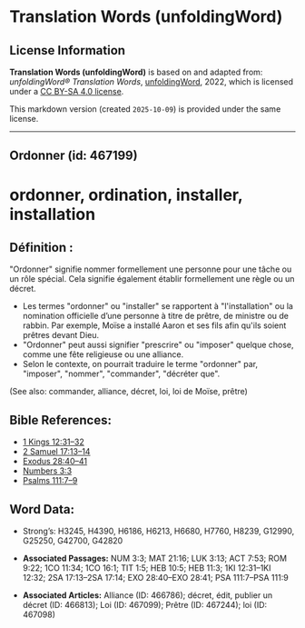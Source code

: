 # Translation Words (unfoldingWord)

## License Information

**Translation Words (unfoldingWord)** is based on and adapted from: _unfoldingWord® Translation Words_, [unfoldingWord](https://unfoldingword.org/utw), 2022, which is licensed under a [CC BY-SA 4.0 license](https://creativecommons.org/licenses/by-sa/4.0/legalcode.en).

This markdown version (created `2025-10-09`) is provided under the same license.



--------------------------------

## Ordonner (id: 467199)

ordonner, ordination, installer, installation
=============================================

Définition :
------------

"Ordonner" signifie nommer formellement une personne pour une tâche ou un rôle spécial. Cela signifie également établir formellement une règle ou un décret.

* Les termes "ordonner" ou "installer" se rapportent à "l'installation" ou la nomination officielle d’une personne à titre de prêtre, de ministre ou de rabbin. Par exemple, Moïse a installé Aaron et ses fils afin qu'ils soient prêtres devant Dieu.
* "Ordonner" peut aussi signifier "prescrire" ou "imposer" quelque chose, comme une fête religieuse ou une alliance.
* Selon le contexte, on pourrait traduire le terme "ordonner" par, "imposer", "nommer", "commander", "décréter que".

(See also: commander, alliance, décret, loi, loi de Moïse, prêtre)

Bible References:
-----------------

* [1 Kings 12:31–32](rc://en/tn/help/1ki/12/31)
* [2 Samuel 17:13–14](rc://en/tn/help/2sa/17/13)
* [Exodus 28:40–41](rc://en/tn/help/exo/28/40)
* [Numbers 3:3](rc://en/tn/help/num/03/03)
* [Psalms 111:7–9](rc://en/tn/help/psa/111/007)

Word Data:
----------

* Strong’s: H3245, H4390, H6186, H6213, H6680, H7760, H8239, G12990, G25250, G42700, G42820

* **Associated Passages:** NUM 3:3; MAT 21:16; LUK 3:13; ACT 7:53; ROM 9:22; 1CO 11:34; 1CO 16:1; TIT 1:5; HEB 10:5; HEB 11:3; 1KI 12:31–1KI 12:32; 2SA 17:13–2SA 17:14; EXO 28:40–EXO 28:41; PSA 111:7–PSA 111:9
* **Associated Articles:** Alliance (ID: 466786); décret, édit, publier un décret (ID: 466813); Loi (ID: 467099); Prêtre (ID: 467244); loi (ID: 467098)

